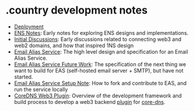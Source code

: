 # .country development notes

* [Deployment](./deployment.md)
* [ENS Notes](./ens-notes.md): Early notes for exploring ENS designs and implementations.
* [Initial Discussions](./initial-discussions.md): Early discussions related to connecting web3 and web2 domains, and how that inspired 1NS design
* [Email Alias Service](./eas.md): The high level design and specification for an Email Alias Service.
* [Email Alias Service Future Work](./eas-future-work.md): The specification of the next thing we want to build for EAS (self-hosted email server + SMTP), but have not started.
* [Email Alias Service Setup Note](./eas-setup-note.md): How to fork and contribute to EAS, and run the service locally
* [CoreDNS Web3 Plugin](./CORE-DNS.md): Overview of the development framework and build process to develop a web3 backend [plugin](https://coredns.io/explugins/) for [core-dns](https://coredns.io/).